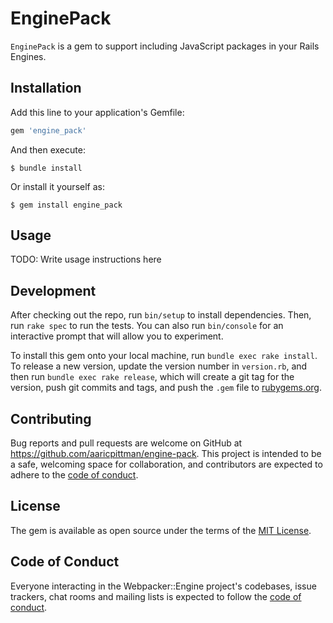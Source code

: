# EnginePack

`EnginePack` is a gem to support including JavaScript packages in your Rails Engines.

## Installation

Add this line to your application's Gemfile:

```ruby
gem 'engine_pack'
```

And then execute:

    $ bundle install

Or install it yourself as:

    $ gem install engine_pack

## Usage

TODO: Write usage instructions here

## Development

After checking out the repo, run `bin/setup` to install dependencies. Then, run `rake spec` to run the tests. You can also run `bin/console` for an interactive prompt that will allow you to experiment.

To install this gem onto your local machine, run `bundle exec rake install`. To release a new version, update the version number in `version.rb`, and then run `bundle exec rake release`, which will create a git tag for the version, push git commits and tags, and push the `.gem` file to [rubygems.org](https://rubygems.org).

## Contributing

Bug reports and pull requests are welcome on GitHub at https://github.com/aaricpittman/engine-pack. This project is intended to be a safe, welcoming space for collaboration, and contributors are expected to adhere to the [code of conduct](https://github.com/aaricpittman/engine-pack/blob/master/CODE_OF_CONDUCT.md).


## License

The gem is available as open source under the terms of the [MIT License](https://opensource.org/licenses/MIT).

## Code of Conduct

Everyone interacting in the Webpacker::Engine project's codebases, issue trackers, chat rooms and mailing lists is expected to follow the [code of conduct](https://github.com/aaricpittman/engine-pack/blob/master/CODE_OF_CONDUCT.md).
